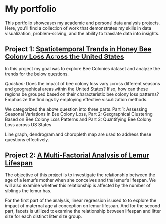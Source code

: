# My portfolio
This portfolio showcases my academic and personal data analysis projects. Here, you'll find a collection of work that demonstrates my skills in data visualization, problem-solving, and the ability to translate data into insights.

## **Project 1:** [Spatiotemporal Trends in Honey Bee Colony Loss Across the United States](https://github.com/sowmiya-rajkumar/Spatiotemporal-Trends-in-Honey-Bee-Colony-Loss-Across-the-United-States)

In this project my goal was to explore Bee Colonies dataset and analyze the trends for the below questions.

*Question:*
Does the impact of bee colony loss vary across different seasons and geographical areas within the United States? If so, how can these regions be grouped based on their characteristic bee colony loss patterns? Emphasize the findings by employing effective visualization methods.

We categorized the above question into three parts.
Part 1: Assessing Seasonal Variations in Bee Colony Loss,
Part 2: Geographical Clustering Based on Bee Colony Loss Patterns and 
Part 3: Quantifying Bee Colony Loss across US States

Line graph, dendrogram and choropleth map are used to address these questions effectively.


## **Project 2:** [A Multi-Factorial Analysis of Lemur Lifespan](https://github.com/sowmiya-rajkumar/A-Multi-Factorial-Analysis-of-Lemur-Lifespan)

The objective of this project is to investigate the relationship between the age of a lemur’s mother when she conceives and the lemur’s lifespan. We will also examine whether this relationship is affected by the number of siblings the lemur has.

For the first part of the analysis, linear regression is used to to explore the impact of maternal age at conception on lemur lifespan. And for the second part, facets is utilized to examine the relationship between lifespan and litter size for each distinct litter size group.





